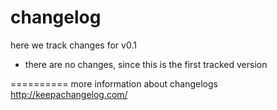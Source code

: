 # changelog

here we track changes for v0.1

- there are no changes, since this is the first tracked version

==========
more information about changelogs
http://keepachangelog.com/
